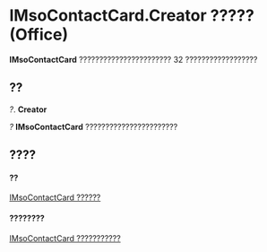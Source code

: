 
# IMsoContactCard.Creator ????? (Office)

 **IMsoContactCard** ??????????????????????? 32 ??????????????????


## ??

 _?_. **Creator**

 _?_ **IMsoContactCard** ???????????????????????


## ????


#### ??


[IMsoContactCard ??????](337320dd-a60a-fdc5-76a1-c40518171bd6.md)
#### ????????


[IMsoContactCard ???????????](http://msdn.microsoft.com/library/03c92ec4-11c8-8354-377f-d60ebdb5d2f3%28Office.15%29.aspx)
